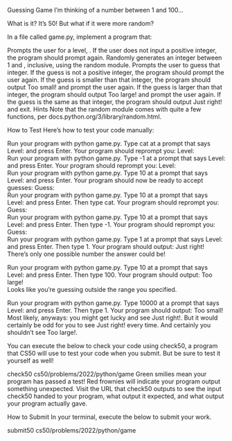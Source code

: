Guessing Game
I’m thinking of a number between 1 and 100…

What is it?
It’s 50! But what if it were more random?

In a file called game.py, implement a program that:

Prompts the user for a level, 
. If the user does not input a positive integer, the program should prompt again.
Randomly generates an integer between 1 and 
, inclusive, using the random module.
Prompts the user to guess that integer. If the guess is not a positive integer, the program should prompt the user again.
If the guess is smaller than that integer, the program should output Too small! and prompt the user again.
If the guess is larger than that integer, the program should output Too large! and prompt the user again.
If the guess is the same as that integer, the program should output Just right! and exit.
Hints
Note that the random module comes with quite a few functions, per docs.python.org/3/library/random.html.

How to Test
Here’s how to test your code manually:

Run your program with python game.py. Type cat at a prompt that says Level: and press Enter. Your program should reprompt you:
Level:   
Run your program with python game.py. Type -1 at a prompt that says Level: and press Enter. Your program should reprompt you:
Level:   
Run your program with python game.py. Type 10 at a prompt that says Level: and press Enter. Your program should now be ready to accept guesses:
Guess:   
Run your program with python game.py. Type 10 at a prompt that says Level: and press Enter. Then type cat. Your program should reprompt you:
Guess:   
Run your program with python game.py. Type 10 at a prompt that says Level: and press Enter. Then type -1. Your program should reprompt you:
Guess:   
Run your program with python game.py. Type 1 at a prompt that says Level: and press Enter. Then type 1. Your program should output:
Just right!  
There’s only one possible number the answer could be!

Run your program with python game.py. Type 10 at a prompt that says Level: and press Enter. Then type 100. Your program should output:
Too large!  
Looks like you’re guessing outside the range you specified.

Run your program with python game.py. Type 10000 at a prompt that says Level: and press Enter. Then type 1. Your program should output:
Too small!  
Most likely, anyways: you might get lucky and see Just right!. But it would certainly be odd for you to see Just right! every time. And certainly you shouldn’t see Too large!.

You can execute the below to check your code using check50, a program that CS50 will use to test your code when you submit. But be sure to test it yourself as well!

check50 cs50/problems/2022/python/game
Green smilies mean your program has passed a test! Red frownies will indicate your program output something unexpected. Visit the URL that check50 outputs to see the input check50 handed to your program, what output it expected, and what output your program actually gave.

How to Submit
In your terminal, execute the below to submit your work.

submit50 cs50/problems/2022/python/game